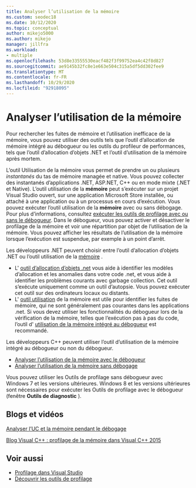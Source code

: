```yaml
---
title: Analyser l’utilisation de la mémoire
ms.custom: seodec18
ms.date: 10/12/2020
ms.topic: conceptual
author: mikejo5000
ms.author: mikejo
manager: jillfra
ms.workload:
- multiple
ms.openlocfilehash: 53d8e33555530eacf482f3f99752ea4c42f8d827
ms.sourcegitcommit: ae9145b32fc8e1e663e504c315a5df5dd302fee9
ms.translationtype: MT
ms.contentlocale: fr-FR
ms.lasthandoff: 10/29/2020
ms.locfileid: "92918095"
---
```

# <a name="analyze-memory-usage"></a>Analyser l’utilisation de la mémoire

Pour rechercher les fuites de mémoire et l’utilisation inefficace de la mémoire, vous pouvez utiliser des outils tels que l’outil d’allocation de mémoire intégré au débogueur ou les outils du profileur de performances, tels que l’outil d’allocation d’objets .NET et l’outil d’utilisation de la mémoire après mortem.

L’outil Utilisation de la mémoire vous permet de prendre un ou plusieurs *instantanés* du tas de mémoire managée et native. Vous pouvez collecter des instantanés d’applications .NET, ASP.NET, C++ ou en mode mixte (.NET et Native). L’outil utilisation de la **mémoire** peut s’exécuter sur un projet Visual Studio ouvert, sur une application Microsoft Store installée, ou attaché à une application ou à un processus en cours d’exécution. Vous pouvez exécuter l’outil utilisation de la **mémoire** avec ou sans débogage. Pour plus d’informations, consultez [exécuter les outils de profilage avec ou sans le débogueur](../profiling/running-profiling-tools-with-or-without-the-debugger.md). Dans le débogueur, vous pouvez activer et désactiver le profilage de la mémoire et voir une répartition par objet de l’utilisation de la mémoire. Vous pouvez afficher les résultats de l’utilisation de la mémoire lorsque l’exécution est suspendue, par exemple à un point d’arrêt.

Les développeurs .NET peuvent choisir entre l’outil d’allocation d’objets .NET ou l’outil utilisation de la [mémoire](../profiling/memory-usage.md) .

- L' [outil d’allocation d’objets .net](../profiling/dotnet-alloc-tool.md) vous aide à identifier les modèles d’allocation et les anomalies dans votre code .net, et vous aide à identifier les problèmes courants avec garbage collection. Cet outil s’exécute uniquement comme un outil d’autopsie. Vous pouvez exécuter cet outil sur des ordinateurs locaux ou distants.
- L' [outil utilisation](../profiling/memory-usage-without-debugging2.md) de la mémoire est utile pour identifier les fuites de mémoire, qui ne sont généralement pas courantes dans les applications .net. Si vous devez utiliser les fonctionnalités du débogueur lors de la vérification de la mémoire, telles que l’exécution pas à pas du code, l’outil d' [utilisation de la mémoire intégré au débogueur](../profiling/memory-usage.md) est recommandé.

Les développeurs C++ peuvent utiliser l’outil d’utilisation de la mémoire intégré au débogueur ou non du débogueur.

- [Analyser l’utilisation de la mémoire avec le débogueur](../profiling/memory-usage.md)
- [Analyser l’utilisation de la mémoire sans débogage](../profiling/memory-usage-without-debugging2.md)

Vous pouvez utiliser les Outils de profilage sans débogueur avec Windows 7 et les versions ultérieures. Windows 8 et les versions ultérieures sont nécessaires pour exécuter les Outils de profilage avec le débogueur (fenêtre **Outils de diagnostic** ).

## <a name="blogs-and-videos"></a>Blogs et vidéos

[Analyser l’UC et la mémoire pendant le débogage](https://devblogs.microsoft.com/visualstudio/analyze-cpu-memory-while-debugging/)

[Blog Visual C++ : profilage de la mémoire dans Visual C++ 2015](https://devblogs.microsoft.com/cppblog/memory-profiling-in-visual-c-2015/)

## <a name="see-also"></a>Voir aussi

- [Profilage dans Visual Studio](../profiling/index.yml)
- [Découvrir les outils de profilage](../profiling/profiling-feature-tour.md)
